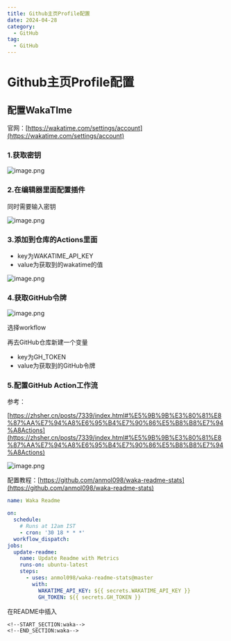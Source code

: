 ```yaml
---
title: Github主页Profile配置
date: 2024-04-28
category:
  - GitHub
tag:
  - GitHub
---
```

# Github主页Profile配置

## 配置WakaTIme

官网：[https://wakatime.com/settings/account](https://wakatime.com/settings/account)
### 1.获取密钥

![image.png](https://s2.loli.net/2024/04/28/pN5UWBPejKfVtol.webp)

### 2.在编辑器里面配置插件

同时需要输入密钥

![image.png](https://s2.loli.net/2024/04/28/ePbBZXJfAvr3di6.webp)

### 3.添加到仓库的Actions里面

+ key为WAKATIME_API_KEY
+ value为获取到的wakatime的值

![image.png](https://s2.loli.net/2024/04/28/DLbG194gyralIC6.webp)


### 4.获取GitHub令牌

![image.png](https://s2.loli.net/2024/04/28/NvCrBYcWOqQSUt2.webp)

选择workflow

再去GitHub仓库新建一个变量
+ key为GH_TOKEN
+ value为获取到的GitHub令牌

### 5.配置GitHub Action工作流

参考：

[https://zhsher.cn/posts/7339/index.html#%E5%9B%9B%E3%80%81%E8%87%AA%E7%94%A8%E6%95%B4%E7%90%86%E5%B8%B8%E7%94%A8Actions](https://zhsher.cn/posts/7339/index.html#%E5%9B%9B%E3%80%81%E8%87%AA%E7%94%A8%E6%95%B4%E7%90%86%E5%B8%B8%E7%94%A8Actions)



![image.png](https://s2.loli.net/2024/04/28/Fpbe4KOHRZ2kyCT.webp)

配置教程：[https://github.com/anmol098/waka-readme-stats](https://github.com/anmol098/waka-readme-stats)
```yml
name: Waka Readme

on:
  schedule:
    # Runs at 12am IST
    - cron: '30 18 * * *'
  workflow_dispatch:
jobs:
  update-readme:
    name: Update Readme with Metrics
    runs-on: ubuntu-latest
    steps:
      - uses: anmol098/waka-readme-stats@master
        with:
          WAKATIME_API_KEY: ${{ secrets.WAKATIME_API_KEY }}
          GH_TOKEN: ${{ secrets.GH_TOKEN }}
```


在README中插入
```
<!--START_SECTION:waka-->
<!--END_SECTION:waka-->
```
